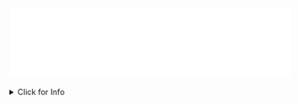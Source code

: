 <p align="center">
  <br>
    <a href="https://github.com/daydreamcloud/hello-world/blob/main/Header.svgg">
      <img src="https://github.com/daydreamcloud/hello-world/blob/main/Header.svg" 
           alt="Welcome to my world">
    </a>
  <br>
</p>

<details>
<summary>Click for Info</a></summary>
<br>
  
<p align="center">
  <a href="https://git.io/typing-svg">
    <img src="https://readme-typing-svg.herokuapp.com?font=Fira+Code&pause=1000&color=828282&center=true&vCenter=true&width=960&lines=I+am+so+new+to+this..."
         alt="Typing SVG - I am so new to this?" />
  </a>
</p>

<br>
</details>
